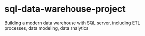 # sql-data-warehouse-project
Building a modern data warehouse with SQL server, including ETL processes, data modeling, data analytics 
